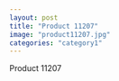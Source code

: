 ```yaml
---
layout: post
title: "Product 11207"
image: "product11207.jpg"
categories: "category1"
---
```

Product 11207
